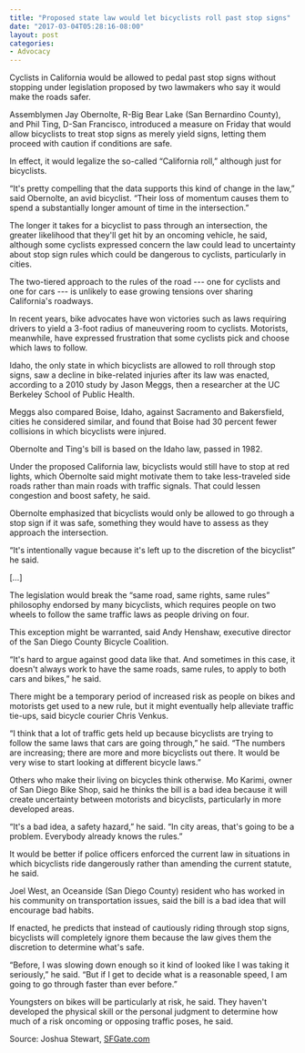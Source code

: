 ```yaml
---
title: "Proposed state law would let bicyclists roll past stop signs"
date: "2017-03-04T05:28:16-08:00"
layout: post
categories:
- Advocacy
---
```


Cyclists in California would be allowed to pedal past stop signs without stopping under legislation proposed by two lawmakers who say it would make the roads safer.

Assemblymen Jay Obernolte, R-Big Bear Lake (San Bernardino County), and Phil Ting, D-San Francisco, introduced a measure on Friday that would allow bicyclists to treat stop signs as merely yield signs, letting them proceed with caution if conditions are safe.

In effect, it would legalize the so-called “California roll,” although just for bicyclists.

“It's pretty compelling that the data supports this kind of change in the law,” said Obernolte, an avid bicyclist. “Their loss of momentum causes them to spend a substantially longer amount of time in the intersection.”

The longer it takes for a bicyclist to pass through an intersection, the greater likelihood that they'll get hit by an oncoming vehicle, he said, although some cyclists expressed concern the law could lead to uncertainty about stop sign rules which could be dangerous to cyclists, particularly in cities.

The two-tiered approach to the rules of the road --- one for cyclists and one for cars --- is unlikely to ease growing tensions over sharing California's roadways.

In recent years, bike advocates have won victories such as laws requiring drivers to yield a 3-foot radius of maneuvering room to cyclists. Motorists, meanwhile, have expressed frustration that some cyclists pick and choose which laws to follow.

Idaho, the only state in which bicyclists are allowed to roll through stop signs, saw a decline in bike-related injuries after its law was enacted, according to a 2010 study by Jason Meggs, then a researcher at the UC Berkeley School of Public Health.

Meggs also compared Boise, Idaho, against Sacramento and Bakersfield, cities he considered similar, and found that Boise had 30 percent fewer collisions in which bicyclists were injured.

Obernolte and Ting's bill is based on the Idaho law, passed in 1982.

Under the proposed California law, bicyclists would still have to stop at red lights, which Obernolte said might motivate them to take less-traveled side roads rather than main roads with traffic signals. That could lessen congestion and boost safety, he said.

Obernolte emphasized that bicyclists would only be allowed to go through a stop sign if it was safe, something they would have to assess as they approach the intersection.

“It's intentionally vague because it's left up to the discretion of the bicyclist” he said.

\[…\]

The legislation would break the “same road, same rights, same rules” philosophy endorsed by many bicyclists, which requires people on two wheels to follow the same traffic laws as people driving on four.

This exception might be warranted, said Andy Henshaw, executive director of the San Diego County Bicycle Coalition.

“It's hard to argue against good data like that. And sometimes in this case, it doesn't always work to have the same roads, same rules, to apply to both cars and bikes,” he said.

There might be a temporary period of increased risk as people on bikes and motorists get used to a new rule, but it might eventually help alleviate traffic tie-ups, said bicycle courier Chris Venkus.

“I think that a lot of traffic gets held up because bicyclists are trying to follow the same laws that cars are going through,” he said. “The numbers are increasing; there are more and more bicyclists out there. It would be very wise to start looking at different bicycle laws.”

Others who make their living on bicycles think otherwise. Mo Karimi, owner of San Diego Bike Shop, said he thinks the bill is a bad idea because it will create uncertainty between motorists and bicyclists, particularly in more developed areas.

“It's a bad idea, a safety hazard,” he said. “In city areas, that's going to be a problem. Everybody already knows the rules.”

It would be better if police officers enforced the current law in situations in which bicyclists ride dangerously rather than amending the current statute, he said.

Joel West, an Oceanside (San Diego County) resident who has worked in his community on transportation issues, said the bill is a bad idea that will encourage bad habits.

If enacted, he predicts that instead of cautiously riding through stop signs, bicyclists will completely ignore them because the law gives them the discretion to determine what's safe.

“Before, I was slowing down enough so it kind of looked like I was taking it seriously,” he said. “But if I get to decide what is a reasonable speed, I am going to go through faster than ever before.”

Youngsters on bikes will be particularly at risk, he said. They haven't developed the physical skill or the personal judgment to determine how much of a risk oncoming or opposing traffic poses, he said.

Source: Joshua Stewart, [SFGate.com](https://www.sfgate.com/news/article/Proposed-state-law-would-let-bicyclists-roll-past-10976533.php)